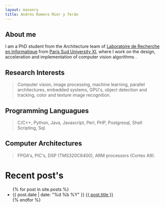 ```yaml
---
layout: masonry
title: Andrés Romero Mier y Terán
---
```


## About me
I am a PhD student from the Architecture team of [Laboratoire de Recherche en Informatique](http://www.lri.fr) from [Paris Sud University XI](http://www.u-psud.fr), where I work on the design, acceleration and implementation of computer vision algorithms .

## <i class="icon-beaker icon-1x"></i> Research Interests
> Computer vision, image processing, machine learning, parallel architectures, embedded systems, GPU's,  object detection and tracking, color and texture image recognition.

## <i class="icon-keyboard icon-1x"></i> Programming Languagues
> C/C++,  Python, Java, Javascript, Perl, PHP, Postgresql, Shell Scripting, Sql.

## <i class="icon-desktop icon-1x"></i> Computer Architectures
> FPGA's, PIC's, DSP (TMS320C6400), ARM processors (Cortex A9).

# Recent post's
<ul class="grid effect-2" id="grid">
  {% for post in site.posts %}
      <li>{{ post.date | date: "%d %b %Y" }} <a href="{{ post.url }}">{{ post.title }}</a></li>
  {% endfor %}
</ul>

